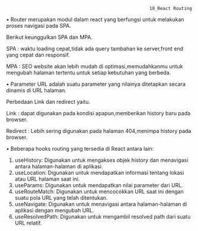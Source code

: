                                                           18_React Routing

•	Router merupakan modul dalam react yang berfungsi untuk melakukan proses navigasi pada SPA.

Berikut keunggulkan SPA dan MPA.

SPA : waktu loading cepat,tidak ada query tambahan ke server,front end yang cepat dan responsif.

MPA : SEO website akan lebih mudah di optimasi,memudahkanmu untuk mengubah halaman tertentu untuk setiap kebutuhan yang berbeda.

•	Parameter URL adalah suatu parameter yang nilainya ditetapkan secara dinamis di URL halaman.

Perbedaan Link dan redirect yaitu.

Link : dapat digunakan pada kondisi apapun,memberikan history baru pada browser.

Redirect : Lebih sering digunakan pada halaman 404,menimpa history pada browser.

•	Beberapa hooks routing yang tersedia di React antara lain:
1.	useHistory: Digunakan untuk mengakses objek history dan menavigasi antara halaman-halaman di aplikasi.
2.	useLocation: Digunakan untuk mendapatkan informasi tentang lokasi atau URL halaman saat ini.
3.	useParams: Digunakan untuk mendapatkan nilai parameter dari URL.
4.	useRouteMatch: Digunakan untuk mencocokkan URL saat ini dengan suatu pola URL yang telah ditentukan.
5.	useNavigate: Digunakan untuk menavigasi antara halaman-halaman di aplikasi dengan mengubah URL.
6.	useResolvedPath: Digunakan untuk mengambil resolved path dari suatu URL relatif.

